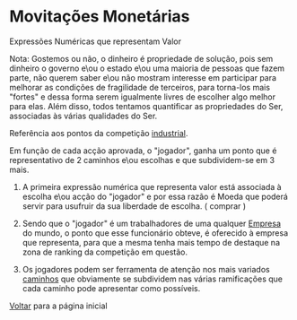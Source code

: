 # Movitações Monetárias

Expressões Numéricas que representam Valor

Nota: Gostemos ou não, o dinheiro é propriedade de solução, pois sem dinheiro o governo e\ou o estado e\ou uma maioria de pessoas que fazem parte, não querem saber e\ou não mostram interesse em participar para melhorar as condições de fragilidade de terceiros, para torna-los mais "fortes" e dessa forma serem igualmente livres de escolher algo melhor para elas. Além disso, todos tentamos quantificar as propriedades do Ser, associadas às várias qualidades do Ser.

Referência aos pontos da competição [industrial](./INDUSTRIA.md).

Em função de cada acção aprovada, o "jogador", ganha um ponto que é representativo de 2 caminhos e\ou escolhas e que subdividem-se em 3 mais.

1. A primeira expressão numérica que representa valor está associada à escolha e\ou acção do "jogador" e por essa razão é Moeda que poderá servir para usufruir da sua liberdade de escolha. ( comprar )

2. Sendo que o "jogador" é um trabalhadores de uma qualquer [Empresa](./EMPRESAS.md) do mundo, o ponto que esse funcionário obteve, é oferecido à empresa que representa, para que a mesma tenha mais tempo de destaque na zona de ranking da competição em questão.

3. Os jogadores podem ser ferramenta de atenção nos mais variados [caminhos](./CAMINHOS.md) que obviamente se subdividem nas várias ramificações que cada caminho pode apresentar como possíveis.

[Voltar](./README.md) para a página inicial